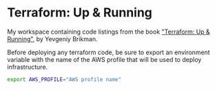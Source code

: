 # Terraform: Up & Running

My workspace containing code listings from the book ["Terraform: Up &
Running"](https://www.terraformupandrunning.com/), by Yevgeniy Brikman.

Before deploying any terraform code, be sure to export an environment variable
with the name of the AWS profile that will be used to deploy infrastructure.

```bash
export AWS_PROFILE="AWS profile name"
```
